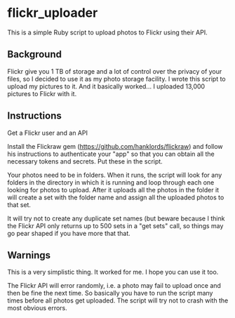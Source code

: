 flickr_uploader
===============

This is a simple Ruby script to upload photos to Flickr using their API.

Background
----------

Flickr give you 1 TB of storage and a lot of control over the privacy of your files, so I decided to use it as my photo storage facility. I wrote this script to upload my pictures to it. And it basically worked... I uploaded 13,000 pictures to Flickr with it.

Instructions
------------

Get a Flickr user and an API

Install the Flickraw gem (https://github.com/hanklords/flickraw) and follow his instructions to authenticate your "app" so that you can obtain all the necessary tokens and secrets. Put these in the script.

Your photos need to be in folders. When it runs, the script will look for any folders in the directory in which it is running and loop through each one looking for photos to upload. After it uploads all the photos in the folder it will create a set with the folder name and assign all the uploaded photos to that set.

It will try not to create any duplicate set names (but beware because I think the Flickr API only returns up to 500 sets in a "get sets" call, so things may go pear shaped if you have more that that.


Warnings
--------

This is a very simplistic thing. It worked for me. I hope you can use it too.

The Flickr API will error randomly, i.e. a photo may fail to upload once and then be fine the next time. So basically you have to run the script many times before all photos get uploaded. The script will try not to crash with the most obvious errors.





